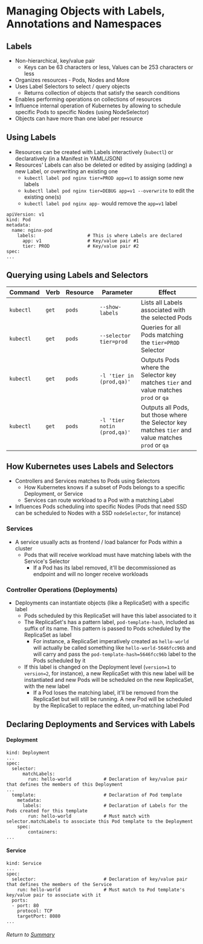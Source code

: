 # Managing Objects with Labels, Annotations and Namespaces

## Labels

- Non-hierarchical, key/value pair
    - Keys can be 63 characters or less, Values can be 253 characters or less
- Organizes resources - Pods, Nodes and More
- Uses Label Selectors to select / query objects
    - Returns collection of objects that satisfy the search conditions
- Enables performing operations on collections of resources
- Influence internal operation of Kubernetes by allowing to schedule specific Pods to specific Nodes (using NodeSelector)
- Objects can have more than one label per resource

## Using Labels

- Resources can be created with Labels interactively (`kubectl`) or declaratively (in a Manifest in YAML/JSON)
- Resources' Labels can also be deleted or edited by assiging (adding) a new Label, or overwriting an existing one
    - `kubectl label pod nginx tier=PROD app=v1` to assign some new labels
    - `kubectl label pod nginx tier=DEBUG app=v1 --overwrite` to edit the existing one(s)
    - `kubectl label pod nginx app-` would remove the `app=v1` label 

```
apiVersion: v1
kind: Pod
metadata:
  name: nginx-pod
    labels:                   # This is where Labels are declared
      app: v1                 # Key/value pair #1
      tier: PROD              # Key/value pair #2
spec:
...

```

## Querying using Labels and Selectors

| Command | Verb | Resource | Parameter | Effect
| --- | --- | --- | --- | --- |
| `kubectl` | `get` | `pods` | `--show-labels` | Lists all Labels associated with the selected Pods |
| `kubectl` | `get` | `pods` | `--selector tier=prod` | Queries for all Pods matching the `tier=PROD` Selector |
| `kubectl` | `get` | `pods` | `-l 'tier in (prod,qa)'` | Outputs Pods where the Selector key matches `tier` and value matches `prod` or `qa` |
| `kubectl` | `get` | `pods` | `-l 'tier notin (prod,qa)'` | Outputs all Pods, but those where the Selector key matches `tier` and value matches `prod` or `qa` |

## How Kubernetes uses Labels and Selectors

- Controllers and Services matches to Pods using Selectors
    - How Kubernetes knows if a subset of Pods belongs to a specific Deployment, or Service
    - Services can route workload to a Pod with a matching Label
- Influences Pods scheduling into specific Nodes (Pods that need SSD can be scheduled to Nodes with a SSD `nodeSelector`, for instance)

### Services

- A service usually acts as frontend / load balancer for Pods within a cluster
  - Pods that will receive workload must have matching labels with the Service's Selector
    - If a Pod has its label removed, it'll be decommissioned as endpoint and will no longer receive workloads

### Controller Operations (Deployments)

- Deployments can instantiate objects (like a ReplicaSet) with a specific label
  - Pods scheduled by this ReplicaSet will have this label associated to it
  - The ReplicaSet's has a pattern label, `pod-template-hash`, included as suffix of its name. This pattern is passed to Pods scheduled by the ReplicaSet as label 
    - For instance, a ReplicaSet imperatively created as `hello-world` will actually be called something like `hello-world-5646fcc96b` and will carry and pass the `pod-template-hash=5646fcc96b` label to the Pods scheduled by it
  - If this label is changed on the Deployment level (`version=1` to `version=2`, for instance), a new ReplicaSet with this new label will be instantiated and new Pods will be scheduled on the new ReplicaSet, with the new label
    - If a Pod loses the matching label, it'll be removed from the ReplicaSet but will still be running. A new Pod will be scheduled by the ReplicaSet to replace the edited, un-matching label Pod

## Declaring Deployments and Services with Labels 

#### Deployment
```
kind: Deployment
...
spec:
  selector:
      matchLabels:
        run: hello-world            # Declaration of key/value pair that defines the members of this Deployment
...
  template:                         # Declaration of Pod template
    metadata:
      labels:                       # Declaration of Labels for the Pods created for this template
        run: hello-world            # Must match with selector.matchLabels to associate this Pod template to the Deployment
    spec:
        containers:
...
```

#### Service
```
kind: Service
...
spec:
  selector:                         # Declaration of key/value pair that defines the members of the Service
    run: hello-world                # Must match to Pod template's key/value pair to associate with it
  ports:
  - port: 80
    protocol: TCP
    targetPort: 8080
...
```

###### Return to [Summary](README.md)